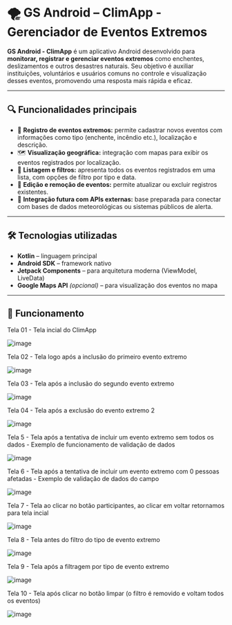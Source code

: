 # 🌪️ GS Android – ClimApp - Gerenciador de Eventos Extremos

**GS Android - ClimApp** é um aplicativo Android desenvolvido para **monitorar, registrar e gerenciar eventos extremos** como enchentes, deslizamentos e outros desastres naturais. Seu objetivo é auxiliar instituições, voluntários e usuários comuns no controle e visualização desses eventos, promovendo uma resposta mais rápida e eficaz.

---

## 🔍 Funcionalidades principais

- 📍 **Registro de eventos extremos:** permite cadastrar novos eventos com informações como tipo (enchente, incêndio etc.), localização e descrição.
- 🗺️ **Visualização geográfica:** integração com mapas para exibir os eventos registrados por localização.
- 🧾 **Listagem e filtros:** apresenta todos os eventos registrados em uma lista, com opções de filtro por tipo e data.
- 📝 **Edição e remoção de eventos:** permite atualizar ou excluir registros existentes.
- 📶 **Integração futura com APIs externas:** base preparada para conectar com bases de dados meteorológicas ou sistemas públicos de alerta.

---

## 🛠️ Tecnologias utilizadas

- **Kotlin** – linguagem principal
- **Android SDK** – framework nativo
- **Jetpack Components** – para arquitetura moderna (ViewModel, LiveData)
- **Google Maps API** *(opcional)* – para visualização dos eventos no mapa

---

## 🚀 Funcionamento

Tela 01 - Tela incial do ClimApp

![image](https://github.com/user-attachments/assets/2f5c8491-e7a9-4e62-bccf-fe6d9e6e94a9)

Tela 02 - Tela logo após a inclusão do primeiro evento extremo

![image](https://github.com/user-attachments/assets/670c4237-cfb4-4410-9600-f27bf9dae7da)

Tela 03 - Tela após a inclusão do segundo evento extremo

![image](https://github.com/user-attachments/assets/7e6b5806-fedb-4349-b2ed-ce6a2292e897)

Tela 04 - Tela após a exclusão do evento extremo 2

![image](https://github.com/user-attachments/assets/2a7e9369-32e2-4284-b6a6-c0cec962eb99)

Tela 5 - Tela após a tentativa de incluir um evento extremo sem todos os dados - Exemplo de funcionamento de validação de dados

![image](https://github.com/user-attachments/assets/641dc644-7e75-4fee-8e0d-c1d2dc8a1a44)

Tela 6 - Tela após a tentativa de incluir um evento extremo com 0 pessoas afetadas - Exemplo de validação de dados do campo

![image](https://github.com/user-attachments/assets/8667f2f1-cf2d-477a-a3bf-7743d87a8b68)

Tela 7 - Tela ao clicar no botão participantes, ao clicar em voltar retornamos para tela incial

![image](https://github.com/user-attachments/assets/e17d15d0-876d-47cd-8901-d7778ae1854b)

Tela 8 - Tela antes do filtro do tipo de evento extremo

![image](https://github.com/user-attachments/assets/140900bd-f820-4c82-a594-1d98f42b1755)

Tela 9 - Tela após a filtragem por tipo de evento extremo

![image](https://github.com/user-attachments/assets/5f4c23a4-7905-4586-86a4-f009e8c9aecc)

Tela 10 - Tela após clicar no botão limpar (o filtro é removido e voltam todos os eventos)

![image](https://github.com/user-attachments/assets/38339f81-161c-4d8c-8d18-5ff9258a2d0e)

